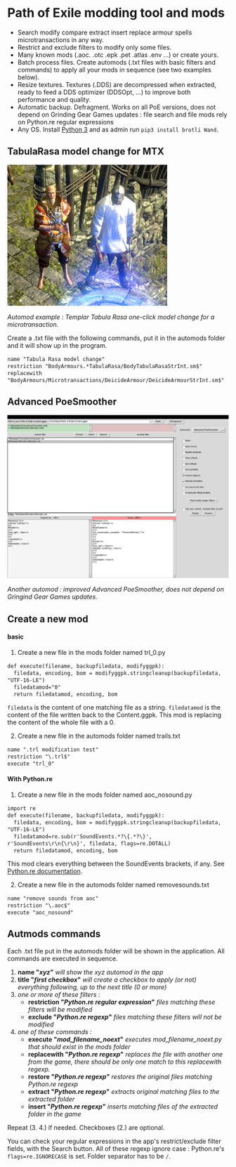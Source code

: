 # Path of Exile modding tool and mods

- Search modify compare extract insert replace armour spells microtransactions in any way.
- Restrict and exclude filters to modify only some files.
- Many known mods (.aoc. .otc .epk .pet .atlas .env ...) or create yours.
- Batch process files. Create automods (.txt files with basic filters and commands) to apply all your mods in sequence (see two examples below).
- Resize textures. Textures (.DDS) are decompressed when extracted, ready to feed a DDS optimizer (DDSOpt, ...) to improve both performance and quality.
- Automatic backup. Defragment. Works on all PoE versions, does not depend on Grinding Gear Games updates : file search and file mods rely on Python.re regular expressions
- Any OS. Install [Python 3](https://www.python.org/) and as admin run `pip3 install brotli Wand`.

## TabulaRasa model change for MTX

![Tabula Rasa model change](docs/TabulaRasaMod.png)

*Automod example : Templar Tabula Rasa one-click model change for a microtransaction.*

Create a .txt file with the following commands, put it in the automods folder and it will show up in the program.
```
name "Tabula Rasa model change"
restriction "BodyArmours.*TabulaRasa/BodyTabulaRasaStrInt.sm$"
replacewith "BodyArmours/Microtransactions/DeicideArmour/DeicideArmourStrInt.sm$"
```

## Advanced PoeSmoother

![Advanced PoeSmoother](docs/Scrot.png)

*Another automod : improved Advanced PoeSmoother, does not depend on Gringind Gear Games updates.*

## Create a new mod

#### basic

1. Create a new file in the mods folder named trl_0.py
```
def execute(filename, backupfiledata, modifyggpk):
  filedata, encoding, bom = modifyggpk.stringcleanup(backupfiledata, "UTF-16-LE")
  filedatamod="0"
  return filedatamod, encoding, bom
```
`filedata` is the content of one matching file as a string.
`filedatamod` is the content of the file written back to the Content.ggpk.
This mod is replacing the content of the whole file with a 0.

2. Create a new file in the automods folder named trails.txt
```
name ".trl modification test"
restriction "\.trl$"
execute "trl_0"
```

#### With Python.re

1. Create a new file in the mods folder named aoc_nosound.py
```
import re
def execute(filename, backupfiledata, modifyggpk):
  filedata, encoding, bom = modifyggpk.stringcleanup(backupfiledata, "UTF-16-LE")
  filedatamod=re.sub(r'SoundEvents.*?\{.*?\}', r'SoundEvents\r\n{\r\n}', filedata, flags=re.DOTALL)
  return filedatamod, encoding, bom
```
This mod clears everything between the SoundEvents brackets, if any. See [Python.re documentation](https://docs.python.org/3/library/re.html).

2. Create a new file in the automods folder named removesounds.txt
```
name "remove sounds from aoc"
restriction "\.aoc$"
execute "aoc_nosound"
```

## Autmods commands

Each .txt file put in the automods folder will be shown in the application. All commands are executed in sequence.

1. __name "*xyz*"__
*will show the xyz automod in the app*
2. __title "*first checkbox*"__
*will create a checkbox to apply (or not) everything following, up to the next title (0 or more)*
3. *one or more of these filters :*
   - __restriction "*Python.re regular expression*"__
	 *files matching these filters will be modified*
   - __exclude "*Python.re regexp*"__
	 *files matching these filters will not be modified*
4. *one of these commands :*
   - __execute "*mod_filename_noext*"__
     *executes mod_filename_noext.py that should exist in the mods folder*
   - __replacewith "*Python.re regexp*"__
	 *replaces the file with another one from the game, there should be only one match to this replacewith regexp.*
   - __restore "*Python.re regexp*"__
     *restores the original files matching Python.re regexp*
   - __extract "*Python.re regexp*"__
     *extracts original matching files to the extracted folder*
   - __insert "*Python.re regexp*"__
     *inserts matching files of the extracted folder in the game*

Repeat (3. 4.) if needed. Checkboxes (2.) are optional.

You can check your regular expressions in the app's restrict/exclude filter fields, with the Search button. All of these regexp ignore case : Python.re's `flags=re.IGNORECASE` is set. Folder separator has to be `/`.
